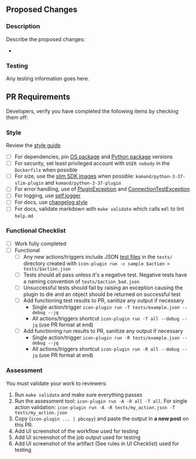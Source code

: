 ## Proposed Changes

### Description

Describe the proposed changes:

  -

### Testing

Any testing information goes here.

## PR Requirements

Developers, verify you have completed the following items by checking them off:

### Style

Review the [style guide](https://docs.rapid7.com/insightconnect/style-guide/)

- [ ] For dependencies, pin [OS package](https://docs.rapid7.com/insightconnect/style-guide/#dockerfile) and [Python package](https://docs.rapid7.com/insightconnect/style-guide/#requirements.txt) versions
- [ ] For security, set least privileged account with ``USER nobody`` in the ``Dockerfile`` when possible
- [ ] For size, use the [slim SDK images](https://docs.rapid7.com/insightconnect/sdk-guide/#sdk-guide) when possible: ``komand/python-3-37-slim-plugin`` and ``komand/python-3-37-plugin``
- [ ] For error handling, use of [PluginException](https://docs.rapid7.com/insightconnect/error-handling-in-integrations/#plugin-exceptions) and [ConnectionTestException](https://docs.rapid7.com/insightconnect/error-handling-in-integrations#connection-exceptions)
- [ ] For logging, use [self.logger](https://docs.rapid7.com/insightconnect/sdk-guide/#logging)
- [ ] For docs, use [changelog style](https://docs.rapid7.com/insightconnect/style-guide/#changelog)
- [ ] For docs, validate markdown with ``make validate`` which calls ``mdl`` to lint ``help.md``

### Functional Checklist
- [ ] Work fully completed
- [ ] Functional
  - [ ] Any new actions/triggers include JSON [test files](https://docs.rapid7.com/insightconnect/style-guide/#tests) in the `tests/` directory created with `icon-plugin run -c sample $action > tests/$action.json`
  - [ ] Tests should all pass unless it's a negative test. Negative tests have a naming convention of `tests/$action_bad.json`
  - [ ] Unsuccessful tests should fail by raising an exception causing the plugin to die and an object should be returned on successful test
  - [ ] Add functioning test results to PR, sanitize any output if necessary
    * Single action/trigger `icon-plugin run -T tests/example.json --debug --jq`
    * All actions/triggers shortcut `icon-plugin run -T all --debug --jq` (use PR format at end)
  - [ ] Add functioning run results to PR, sanitize any output if necessary
    * Single action/trigger `icon-plugin run -R tests/example.json --debug --jq`
    * All actions/triggers shortcut `icon-plugin run -R all --debug --jq` (use PR format at end)

### Assessment

You must validate your work to reviewers:

1. Run `make validate` and make sure everything passes
2. Run the assessment tool: `icon-plugin run -A -R all -T all`. For single action validation: `icon-plugin run -A -R tests/my_action.json -T tests/my_action.json`
3. Copy (`icon-plugin ... | pbcopy`) and paste the output in **a new post** on this PR.
4. Add UI screenshot of the workflow used for testing
5. Add UI screenshot of the job output used for testing
6. Add UI screenshot of the artifact (See rules in UI Checklist) used for testing
